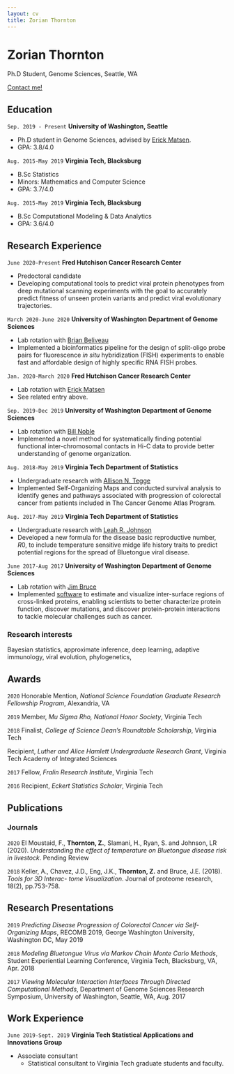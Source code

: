 ```yaml
---
layout: cv
title: Zorian Thornton
---
```

# Zorian Thornton
Ph.D Student, Genome Sciences, Seattle, WA

<div id="webaddress">
<a href="mailto:zorian15@uw.edu">Contact me!</a>
</div>


## Education

`Sep. 2019 - Present`
__University of Washington, Seattle__

- Ph.D student in Genome Sciences, advised by [Erick Matsen](https://matsen.fhcrc.org).
- GPA: 3.8/4.0

`Aug. 2015-May 2019`
__Virginia Tech, Blacksburg__

- B.Sc Statistics
- Minors: Mathematics and Computer Science
- GPA: 3.7/4.0

`Aug. 2015-May 2019`
__Virginia Tech, Blacksburg__

- B.Sc Computational Modeling & Data Analytics
- GPA: 3.6/4.0

## Research Experience

`June 2020-Present`
__Fred Hutchison Cancer Research Center__

- Predoctoral candidate
- Developing computational tools to predict viral protein phenotypes from deep mutational scanning experiments with the goal to accurately predict fitness of unseen protein variants and predict viral evolutionary trajectories.

`March 2020-June 2020`
__University of Washington Department of Genome Sciences__

- Lab rotation with [Brian Beliveau](https://www.beliveau.io)
- Implemented a bioinformatics pipeline for the design of split-oligo probe pairs for fluorescence *in situ* hybridization (FISH) experiments to enable fast and affordable design of highly specific RNA FISH probes.

`Jan. 2020-March 2020`
__Fred Hutchison Cancer Research Center__

- Lab rotation with [Erick Matsen](https://matsen.fhcrc.org)
- See related entry above.

`Sep. 2019-Dec 2019`
__University of Washington Department of Genome Sciences__

- Lab rotation with [Bill Noble](https://noble.gs.washington.edu)
- Implemented a novel method for systematically finding potential functional inter-chromosomal contacts in Hi-C data to provide better understanding of genome organization.

`Aug. 2018-May 2019`
__Virginia Tech Department of Statistics__

- Undergraduate research with [Allison N. Tegge](https://www.stat.vt.edu/people/stat-faculty/tegge-allison.html)
- Implemented Self-Organizing Maps and conducted survival analysis to identify genes and pathways associated with progression of colorectal cancer from patients included in The Cancer Genome Atlas Program.

`Aug. 2017-May 2019`
__Virginia Tech Department of Statistics__

- Undergraduate research with [Leah R. Johnson](http://leah.johnson-gramacy.com/QED/research/)
- Developed a new formula for the disease basic reproductive number, $R0$, to include temperature sensitive midge life history traits to predict potential regions for the spread of Bluetongue viral disease.

`June 2017-Aug 2017`
__University of Washington Department of Genome Sciences__

- Lab rotation with [Jim Bruce](https://brucelab.gs.washington.edu)
- Implemented [software](http://xlinkdb.gs.washington.edu/xlinkdb/) to estimate and visualize inter-surface regions of cross-linked proteins, enabling scientists to better characterize protein function, discover mutations, and discover protein-protein interactions to tackle molecular challenges such as cancer.

### Research interests

Bayesian statistics, approximate inference, deep learning, adaptive immunology, viral evolution, phylogenetics,




## Awards

`2020`
Honorable Mention, *National Science Foundation Graduate Research Fellowship Program*, Alexandria, VA

`2019`
Member, *Mu Sigma Rho, National Honor Society*, Virginia Tech

`2018`
Finalist, *College of Science Dean’s Roundtable Scholarship*, Virginia Tech

Recipient, *Luther and Alice Hamlett Undergraduate Research Grant*, Virginia Tech Academy of Integrated Sciences

`2017`
Fellow, *Fralin Research Institute*, Virginia Tech

`2016`
Recipient, *Eckert Statistics Scholar*, Virginia Tech



## Publications

<!-- Link to articles when I have two actual pubs... -->
<!-- A list is also available [online](http://scholar.google.co.uk/citations?user=LTOTl0YAAAAJ) -->

### Journals

`2020`
El Moustaid, F., __Thornton, Z.__, Slamani, H., Ryan, S. and Johnson, LR (2020). *Understanding
the effect of temperature on Bluetongue disease risk in livestock*. Pending Review

`2018`
Keller, A., Chavez, J.D., Eng, J.K., __Thornton, Z.__ and Bruce, J.E. (2018). *Tools for 3D Interac-
tome Visualization*. Journal of proteome research, 18(2), pp.753-758.



## Research Presentations

`2019`
*Predicting Disease Progression of Colorectal Cancer via Self-Organizing Maps*, RECOMB 2019, George Washington University, Washington DC, May 2019

`2018`
*Modeling Bluetongue Virus via Markov Chain Monte Carlo Methods*, Student Experiential Learning Conference, Virginia Tech, Blacksburg, VA, Apr. 2018

`2017`
*Viewing Molecular Interaction Interfaces Through Directed Computational Methods*, Department of Genome Sciences Research Symposium, University of Washington, Seattle, WA, Aug. 2017

## Work Experience

`June 2019-Sept. 2019`
__Virginia Tech Statistical Applications and Innovations Group__

- Associate consultant
  - Statistical consultant to Virginia Tech graduate students and faculty.

<!-- ### Footer

Last updated: Sept. 2020 -->

